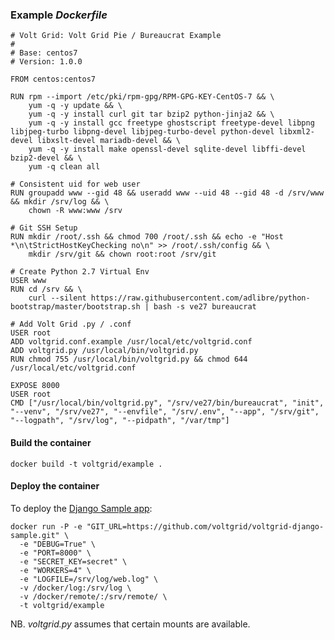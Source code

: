 ### Example _Dockerfile_

    # Volt Grid: Volt Grid Pie / Bureaucrat Example
    #
    # Base: centos7
    # Version: 1.0.0

    FROM centos:centos7

    RUN rpm --import /etc/pki/rpm-gpg/RPM-GPG-KEY-CentOS-7 && \
        yum -q -y update && \
        yum -q -y install curl git tar bzip2 python-jinja2 && \
        yum -q -y install gcc freetype ghostscript freetype-devel libpng libjpeg-turbo libpng-devel libjpeg-turbo-devel python-devel libxml2-devel libxslt-devel mariadb-devel && \
        yum -q -y install make openssl-devel sqlite-devel libffi-devel bzip2-devel && \
        yum -q clean all

    # Consistent uid for web user
    RUN groupadd www --gid 48 && useradd www --uid 48 --gid 48 -d /srv/www && mkdir /srv/log && \
        chown -R www:www /srv

    # Git SSH Setup
    RUN mkdir /root/.ssh && chmod 700 /root/.ssh && echo -e "Host *\n\tStrictHostKeyChecking no\n" >> /root/.ssh/config && \
        mkdir /srv/git && chown root:root /srv/git

    # Create Python 2.7 Virtual Env
    USER www
    RUN cd /srv && \
        curl --silent https://raw.githubusercontent.com/adlibre/python-bootstrap/master/bootstrap.sh | bash -s ve27 bureaucrat

    # Add Volt Grid .py / .conf
    USER root
    ADD voltgrid.conf.example /usr/local/etc/voltgrid.conf
    ADD voltgrid.py /usr/local/bin/voltgrid.py
    RUN chmod 755 /usr/local/bin/voltgrid.py && chmod 644 /usr/local/etc/voltgrid.conf

    EXPOSE 8000
    USER root
    CMD ["/usr/local/bin/voltgrid.py", "/srv/ve27/bin/bureaucrat", "init", "--venv", "/srv/ve27", "--envfile", "/srv/.env", "--app", "/srv/git", "--logpath", "/srv/log", "--pidpath", "/var/tmp"]

#### Build the container

    docker build -t voltgrid/example .

#### Deploy the container


To deploy the [Django Sample app](https://github.com/voltgrid/voltgrid-django-sample):

    docker run -P -e "GIT_URL=https://github.com/voltgrid/voltgrid-django-sample.git" \
      -e "DEBUG=True" \
      -e "PORT=8000" \
      -e "SECRET_KEY=secret" \
      -e "WORKERS=4" \
      -e "LOGFILE=/srv/log/web.log" \
      -v /docker/log:/srv/log \
      -v /docker/remote/:/srv/remote/ \
      -t voltgrid/example

NB. _voltgrid.py_ assumes that certain mounts are available.
